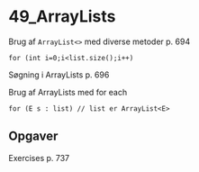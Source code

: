 # 49_ArrayLists
Brug af `ArrayList<>` med diverse metoder p. 694

`for (int i=0;i<list.size();i++)`

Søgning i ArrayLists p. 696

Brug af ArrayLists med for each

`for (E s : list) // list er ArrayList<E>`

## Opgaver
Exercises p. 737
